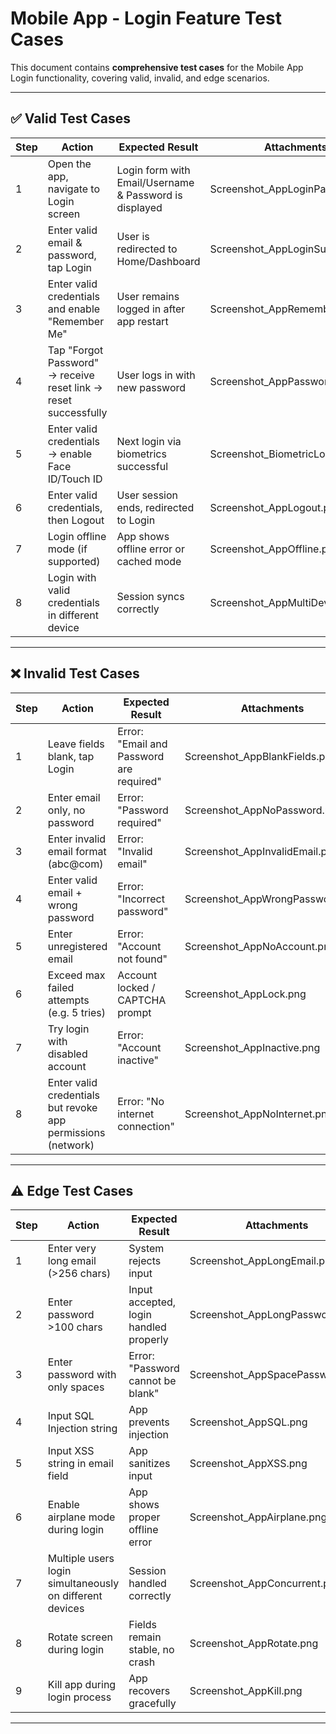 # Mobile App - Login Feature Test Cases

This document contains **comprehensive test cases** for the Mobile App Login functionality, covering valid, invalid, and edge scenarios.

---

## ✅ Valid Test Cases

| Step | Action | Expected Result | Attachments |
|------|--------|----------------|-------------|
| 1 | Open the app, navigate to Login screen | Login form with Email/Username & Password is displayed | Screenshot_AppLoginPage.png |
| 2 | Enter valid email & password, tap Login | User is redirected to Home/Dashboard | Screenshot_AppLoginSuccess.png |
| 3 | Enter valid credentials and enable "Remember Me" | User remains logged in after app restart | Screenshot_AppRememberMe.png |
| 4 | Tap "Forgot Password" → receive reset link → reset successfully | User logs in with new password | Screenshot_AppPasswordReset.png |
| 5 | Enter valid credentials → enable Face ID/Touch ID | Next login via biometrics successful | Screenshot_BiometricLogin.png |
| 6 | Enter valid credentials, then Logout | User session ends, redirected to Login | Screenshot_AppLogout.png |
| 7 | Login offline mode (if supported) | App shows offline error or cached mode | Screenshot_AppOffline.png |
| 8 | Login with valid credentials in different device | Session syncs correctly | Screenshot_AppMultiDevice.png |

---

## ❌ Invalid Test Cases

| Step | Action | Expected Result | Attachments |
|------|--------|----------------|-------------|
| 1 | Leave fields blank, tap Login | Error: "Email and Password are required" | Screenshot_AppBlankFields.png |
| 2 | Enter email only, no password | Error: "Password required" | Screenshot_AppNoPassword.png |
| 3 | Enter invalid email format (abc@com) | Error: "Invalid email" | Screenshot_AppInvalidEmail.png |
| 4 | Enter valid email + wrong password | Error: "Incorrect password" | Screenshot_AppWrongPassword.png |
| 5 | Enter unregistered email | Error: "Account not found" | Screenshot_AppNoAccount.png |
| 6 | Exceed max failed attempts (e.g. 5 tries) | Account locked / CAPTCHA prompt | Screenshot_AppLock.png |
| 7 | Try login with disabled account | Error: "Account inactive" | Screenshot_AppInactive.png |
| 8 | Enter valid credentials but revoke app permissions (network) | Error: "No internet connection" | Screenshot_AppNoInternet.png |

---

## ⚠️ Edge Test Cases

| Step | Action | Expected Result | Attachments |
|------|--------|----------------|-------------|
| 1 | Enter very long email (>256 chars) | System rejects input | Screenshot_AppLongEmail.png |
| 2 | Enter password >100 chars | Input accepted, login handled properly | Screenshot_AppLongPassword.png |
| 3 | Enter password with only spaces | Error: "Password cannot be blank" | Screenshot_AppSpacePassword.png |
| 4 | Input SQL Injection string | App prevents injection | Screenshot_AppSQL.png |
| 5 | Input XSS string in email field | App sanitizes input | Screenshot_AppXSS.png |
| 6 | Enable airplane mode during login | App shows proper offline error | Screenshot_AppAirplane.png |
| 7 | Multiple users login simultaneously on different devices | Session handled correctly | Screenshot_AppConcurrent.png |
| 8 | Rotate screen during login | Fields remain stable, no crash | Screenshot_AppRotate.png |
| 9 | Kill app during login process | App recovers gracefully | Screenshot_AppKill.png |

---
